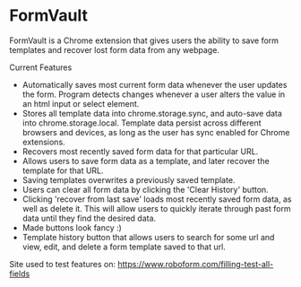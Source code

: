 # FormVault
FormVault is a Chrome extension that gives users the ability to save form templates and recover lost
form data from any webpage.

Current Features
  * Automatically saves most current form data whenever the user updates the form. Program detects changes whenever a user alters the value in an html input or select element.
  * Stores all template data into chrome.storage.sync, and auto-save data into chrome.storage.local. Template data persist across different browsers and devices,
  as long as the user has sync enabled for Chrome extensions. 
  * Recovers most recently saved form data for that particular URL. 
  * Allows users to save form data as a template, and later recover the template for that URL.
  * Saving templates overwrites a previously saved template. 
  * Users can clear all form data by clicking the 'Clear History' button. 
  * Clicking 'recover from last save' loads most recently saved form data, as well as delete it. This will allow users to quickly iterate through past form data until they find the desired data.
  * Made buttons look fancy :)
  * Template history button that allows users to search for some url and view, edit, and delete a form template saved to that url.

Site used to test features on: https://www.roboform.com/filling-test-all-fields
